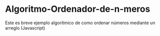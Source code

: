 # Algoritmo-Ordenador-de-n-meros
Este es breve ejemplo algorítmico de como ordenar números mediante un arreglo (Javascript)
